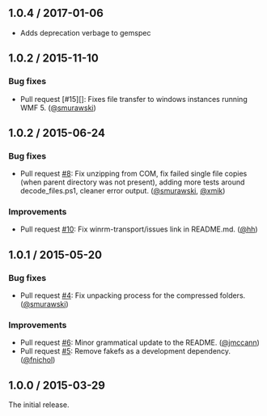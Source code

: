 ## 1.0.4 / 2017-01-06

* Adds deprecation verbage to gemspec

## 1.0.2 / 2015-11-10

### Bug fixes

* Pull request [#15][]: Fixes file transfer to windows instances running WMF 5. ([@smurawski][])

## 1.0.2 / 2015-06-24

### Bug fixes

* Pull request [#8][]: Fix unzipping from COM, fix failed single file copies (when parent directory was not present), adding more tests around decode_files.ps1, cleaner error output. ([@smurawski][], [@xmik][])

### Improvements

* Pull request [#10][]: Fix winrm-transport/issues link in README.md. ([@hh][])


## 1.0.1 / 2015-05-20

### Bug fixes

* Pull request [#4][]: Fix unpacking process for the compressed folders. ([@smurawski][])

### Improvements

* Pull request [#6][]: Minor grammatical update to the README. ([@jmccann][])
* Pull request [#5][]: Remove fakefs as a development dependency. ([@fnichol][])


## 1.0.0 / 2015-03-29

The initial release.

<!--- The following link definition list is generated by PimpMyChangelog --->
[#4]: https://github.com/test-kitchen/winrm-transport/issues/4
[#5]: https://github.com/test-kitchen/winrm-transport/issues/5
[#6]: https://github.com/test-kitchen/winrm-transport/issues/6
[#8]: https://github.com/test-kitchen/winrm-transport/issues/8
[#10]: https://github.com/test-kitchen/winrm-transport/issues/10
[@fnichol]: https://github.com/fnichol
[@hh]: https://github.com/hh
[@jmccann]: https://github.com/jmccann
[@smurawski]: https://github.com/smurawski
[@xmik]: https://github.com/xmik

